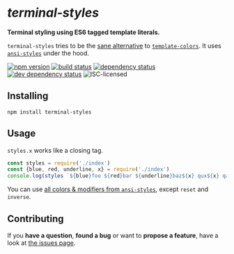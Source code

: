 # *terminal-styles*

**Terminal styling using ES6 tagged template literals.**

`terminal-styles` tries to be the [sane alternative](https://github.com/yeoman/yo/issues/68) to [`template-colors`](https://github.com/icodeforlove/template-colors). It uses [`ansi-styles`](https://github.com/chalk/ansi-styles#usage) under the hood.

[![npm version](https://img.shields.io/npm/v/terminal-styles.svg)](https://www.npmjs.com/package/terminal-styles)
[![build status](https://img.shields.io/travis/derhuerst/terminal-styles.svg)](https://travis-ci.org/derhuerst/terminal-styles)
[![dependency status](https://img.shields.io/david/derhuerst/terminal-styles.svg)](https://david-dm.org/derhuerst/terminal-styles)
[![dev dependency status](https://img.shields.io/david/dev/derhuerst/terminal-styles.svg)](https://david-dm.org/derhuerst/terminal-styles#info=devDependencies)
![ISC-licensed](https://img.shields.io/github/license/derhuerst/terminal-styles.svg)


## Installing

```shell
npm install terminal-styles
```


## Usage

`styles.x` works like a closing tag.

```js
const styles = require('./index')
const {blue, red, underline, x} = require('./index')
console.log(styles `${blue}foo ${red}bar ${underline}baz${x} qux${x} qax${x}`)
```

You can use [all colors & modifiers from `ansi-styles`](https://github.com/chalk/ansi-styles#styles), except `reset` and `inverse`.


## Contributing

If you **have a question**, **found a bug** or want to **propose a feature**, have a look at [the issues page](https://github.com/derhuerst/terminal-styles/issues).
